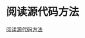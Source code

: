 # 阅读源代码方法
[阅读源代码方法](https://aiwithcloud.com/2021/09/30/%e9%98%85%e8%af%bb%e6%ba%90%e4%bb%a3%e7%a0%81%e6%96%b9%e6%b3%95/)